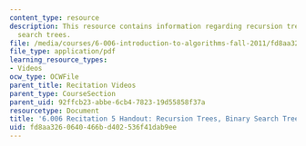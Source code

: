 ```yaml
---
content_type: resource
description: This resource contains information regarding recursion trees, binary
  search trees.
file: /media/courses/6-006-introduction-to-algorithms-fall-2011/fd8aa3260640466bd402536f41dab9ee_MIT6_006F11_rec05_handout.pdf
file_type: application/pdf
learning_resource_types:
- Videos
ocw_type: OCWFile
parent_title: Recitation Videos
parent_type: CourseSection
parent_uid: 92ffcb23-abbe-6cb4-7823-19d55858f37a
resourcetype: Document
title: '6.006 Recitation 5 Handout: Recursion Trees, Binary Search Trees'
uid: fd8aa326-0640-466b-d402-536f41dab9ee
---
```


